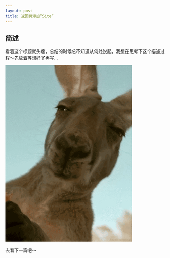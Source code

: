 ```yaml
---
layout: post 
title: 返回页添加“Site”  
---
```


## 简述
看着这个标题就头疼，总结的时候总不知道从何处说起，我想在思考下这个描述过程～先放着等想好了再写...

![wait](/img/170104/wait.gif)
    
去看下一篇吧～
